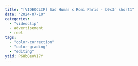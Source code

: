```yaml
---
title: "[VIDEOCLIP] Sad Human x Romi Paris - b0x3r short1"
date: "2024-07-10"
categories:
  - "videoclip"
  - advertisement
  - reel
tags:
  - "color-correction"
  - "color-grading"
  - "editing"
ytid: P68b8eoVI7Y
---
```

